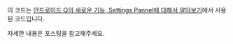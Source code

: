 이 코드는 [안드로이드 Q의 새로운 기능, Settings Pannel에 대해서 알아보기](https://codechacha.com/ko/android-q-settings-pannel/)에서 사용된 코드입니다.

자세한 내용은 포스팅을 참고해주세요.
